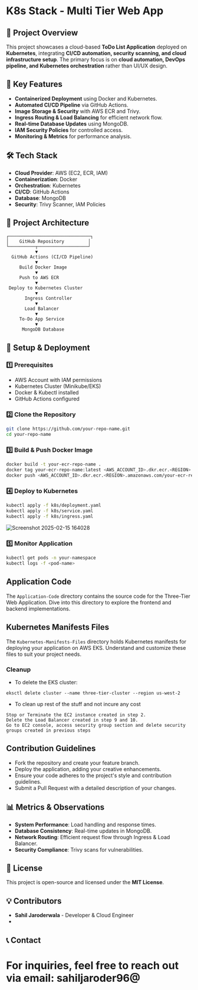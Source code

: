 # K8s Stack - Multi Tier Web App

## 📌 Project Overview
This project showcases a cloud-based **ToDo List Application** deployed on **Kubernetes**, integrating **CI/CD automation, security scanning, and cloud infrastructure setup**. The primary focus is on **cloud automation, DevOps pipeline, and Kubernetes orchestration** rather than UI/UX design.

## 🚀 Key Features
- **Containerized Deployment** using Docker and Kubernetes.
- **Automated CI/CD Pipeline** via GitHub Actions.
- **Image Storage & Security** with AWS ECR and Trivy.
- **Ingress Routing & Load Balancing** for efficient network flow.
- **Real-time Database Updates** using MongoDB.
- **IAM Security Policies** for controlled access.
- **Monitoring & Metrics** for performance analysis.

## 🛠️ Tech Stack
- **Cloud Provider**: AWS (EC2, ECR, IAM)
- **Containerization**: Docker
- **Orchestration**: Kubernetes
- **CI/CD**: GitHub Actions
- **Database**: MongoDB
- **Security**: Trivy Scanner, IAM Policies

## 📁 Project Architecture
```plaintext
┌───────────────────────────────┐
│    GitHub Repository         │
└──────────┬───────────────────┘
           ▼
  GitHub Actions (CI/CD Pipeline)
           ▼
     Build Docker Image
           ▼
     Push to AWS ECR
           ▼
 Deploy to Kubernetes Cluster
           ▼
       Ingress Controller
           ▼
       Load Balancer
           ▼
     To-Do App Service
           ▼
      MongoDB Database
```

## 🔧 Setup & Deployment

### 1️⃣ Prerequisites
- AWS Account with IAM permissions
- Kubernetes Cluster (Minikube/EKS)
- Docker & Kubectl installed
- GitHub Actions configured

### 2️⃣ Clone the Repository
```bash
git clone https://github.com/your-repo-name.git
cd your-repo-name
```

### 3️⃣ Build & Push Docker Image
```bash
docker build -t your-ecr-repo-name .
docker tag your-ecr-repo-name:latest <AWS_ACCOUNT_ID>.dkr.ecr.<REGION>.amazonaws.com/your-ecr-repo-name:latest
docker push <AWS_ACCOUNT_ID>.dkr.ecr.<REGION>.amazonaws.com/your-ecr-repo-name:latest
```

### 4️⃣ Deploy to Kubernetes
```bash
kubectl apply -f k8s/deployment.yaml
kubectl apply -f k8s/service.yaml
kubectl apply -f k8s/ingress.yaml
```
![Screenshot 2025-02-15 164028](https://github.com/user-attachments/assets/a31b8198-e7f0-440e-8315-5ce423d6181b)

### 5️⃣ Monitor Application
```bash
kubectl get pods -n your-namespace
kubectl logs -f <pod-name>
```

## Application Code
The `Application-Code` directory contains the source code for the Three-Tier Web Application. Dive into this directory to explore the frontend and backend implementations.


## Kubernetes Manifests Files
The `Kubernetes-Manifests-Files` directory holds Kubernetes manifests for deploying your application on AWS EKS. Understand and customize these files to suit your project needs.

### Cleanup
- To delete the EKS cluster:
``` shell
eksctl delete cluster --name three-tier-cluster --region us-west-2
```
- To clean up rest of the stuff and not incure any cost
```
Stop or Terminate the EC2 instance created in step 2.
Delete the Load Balancer created in step 9 and 10.
Go to EC2 console, access security group section and delete security groups created in previous steps
```

## Contribution Guidelines
- Fork the repository and create your feature branch.
- Deploy the application, adding your creative enhancements.
- Ensure your code adheres to the project's style and contribution guidelines.
- Submit a Pull Request with a detailed description of your changes.



## 📊 Metrics & Observations
- **System Performance**: Load handling and response times.
- **Database Consistency**: Real-time updates in MongoDB.
- **Network Routing**: Efficient request flow through Ingress & Load Balancer.
- **Security Compliance**: Trivy scans for vulnerabilities.

## 📜 License
This project is open-source and licensed under the **MIT License**.

## 💡 Contributors
- **Sahil Jaroderwala** - Developer & Cloud Engineer
- 
## 📞 Contact
For inquiries, feel free to reach out via email: **sahiljaroder96@**
=======


